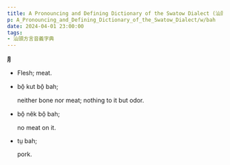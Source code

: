 ```yaml
---
title: A Pronouncing and Defining Dictionary of the Swatow Dialect (汕頭方言音義字典) / bah
p: A_Pronouncing_and_Defining_Dictionary_of_the_Swatow_Dialect/w/bah
date: 2024-04-01 23:00:00
tags: 
- 汕頭方言音義字典
---
```



**⺼**
- Flesh; meat.

- bô̤ kut bô̤ bah;

  neither bone nor meat; nothing to it but odor.

- bô̤ nêk bô̤ bah;

  no meat on it.

- tṳ bah;

  pork.